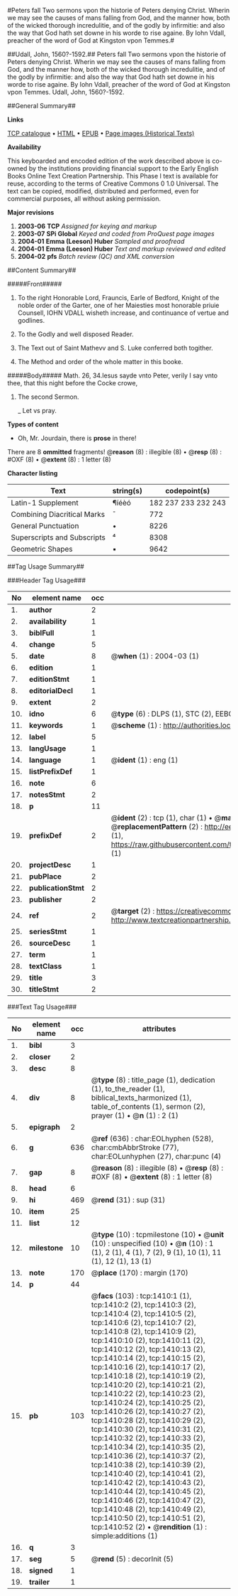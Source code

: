 #Peters fall Two sermons vpon the historie of Peters denying Christ. Wherin we may see the causes of mans falling from God, and the manner how, both of the wicked thorough incredulitie, and of the godly by infirmitie: and also the way that God hath set downe in his worde to rise againe. By Iohn Vdall, preacher of the word of God at Kingston vpon Temmes.#

##Udall, John, 1560?-1592.##
Peters fall Two sermons vpon the historie of Peters denying Christ. Wherin we may see the causes of mans falling from God, and the manner how, both of the wicked thorough incredulitie, and of the godly by infirmitie: and also the way that God hath set downe in his worde to rise againe. By Iohn Vdall, preacher of the word of God at Kingston vpon Temmes.
Udall, John, 1560?-1592.

##General Summary##

**Links**

[TCP catalogue](http://www.ota.ox.ac.uk/tcp/)  • 
[HTML](http://tei.it.ox.ac.uk/tcp/Texts-HTML/free/A14/A14189.html)  • 
[EPUB](http://tei.it.ox.ac.uk/tcp/Texts-EPUB/free/A14/A14189.epub) • 
[Page images (Historical Texts)](https://data.historicaltexts.jisc.ac.uk/view?pubId=eebo-99837101e&pageId=eebo-99837101e-1410-1)

**Availability**

This keyboarded and encoded edition of the
	       work described above is co-owned by the institutions
	       providing financial support to the Early English Books
	       Online Text Creation Partnership. This Phase I text is
	       available for reuse, according to the terms of Creative
	       Commons 0 1.0 Universal. The text can be copied,
	       modified, distributed and performed, even for
	       commercial purposes, all without asking permission.

**Major revisions**

1. __2003-06__ __TCP__ *Assigned for keying and markup*
1. __2003-07__ __SPi Global__ *Keyed and coded from ProQuest page images*
1. __2004-01__ __Emma (Leeson) Huber__ *Sampled and proofread*
1. __2004-01__ __Emma (Leeson) Huber__ *Text and markup reviewed and edited*
1. __2004-02__ __pfs__ *Batch review (QC) and XML conversion*

##Content Summary##

#####Front#####

1. To the right Honorable Lord, Frauncis, Earle of Bedford, Knight of the noble order of the Garter, one of her Maiesties most honorable priuie Counsell, IOHN VDALL wisheth increase, and continuance of vertue and godlines.

1. To the Godly and well disposed Reader.

1. The Text out of Saint Mathevv and S. Luke conferred both togither.

1. The Method and order of the whole matter in this booke.

#####Body#####
Math. 26, 34.Iesus sayde vnto Peter, verily I say vnto thee, that this night before the Cocke crowe,
1. The second Sermon.

    _ Let vs pray.

**Types of content**

  * Oh, Mr. Jourdain, there is **prose** in there!

There are 8 **ommitted** fragments! 
 @__reason__ (8) : illegible (8)  •  @__resp__ (8) : #OXF (8)  •  @__extent__ (8) : 1 letter (8)

**Character listing**


|Text|string(s)|codepoint(s)|
|---|---|---|
|Latin-1 Supplement|¶íéèó|182 237 233 232 243|
|Combining             Diacritical Marks|̄|772|
|General Punctuation|•|8226|
|Superscripts             and Subscripts|⁴|8308|
|Geometric Shapes|▪|9642|

##Tag Usage Summary##

###Header Tag Usage###

|No|element name|occ|attributes|
|---|---|---|---|
|1.|__author__|2||
|2.|__availability__|1||
|3.|__biblFull__|1||
|4.|__change__|5||
|5.|__date__|8| @__when__ (1) : 2004-03 (1)|
|6.|__edition__|1||
|7.|__editionStmt__|1||
|8.|__editorialDecl__|1||
|9.|__extent__|2||
|10.|__idno__|6| @__type__ (6) : DLPS (1), STC (2), EEBO-CITATION (1), PROQUEST (1), VID (1)|
|11.|__keywords__|1| @__scheme__ (1) : http://authorities.loc.gov/ (1)|
|12.|__label__|5||
|13.|__langUsage__|1||
|14.|__language__|1| @__ident__ (1) : eng (1)|
|15.|__listPrefixDef__|1||
|16.|__note__|6||
|17.|__notesStmt__|2||
|18.|__p__|11||
|19.|__prefixDef__|2| @__ident__ (2) : tcp (1), char (1)  •  @__matchPattern__ (2) : ([0-9\-]+):([0-9IVX]+) (1), (.+) (1)  •  @__replacementPattern__ (2) : http://eebo.chadwyck.com/downloadtiff?vid=$1&page=$2 (1), https://raw.githubusercontent.com/textcreationpartnership/Texts/master/tcpchars.xml#$1 (1)|
|20.|__projectDesc__|1||
|21.|__pubPlace__|2||
|22.|__publicationStmt__|2||
|23.|__publisher__|2||
|24.|__ref__|2| @__target__ (2) : https://creativecommons.org/publicdomain/zero/1.0/ (1), http://www.textcreationpartnership.org/docs/. (1)|
|25.|__seriesStmt__|1||
|26.|__sourceDesc__|1||
|27.|__term__|1||
|28.|__textClass__|1||
|29.|__title__|3||
|30.|__titleStmt__|2||


###Text Tag Usage###

|No|element name|occ|attributes|
|---|---|---|---|
|1.|__bibl__|3||
|2.|__closer__|2||
|3.|__desc__|8||
|4.|__div__|8| @__type__ (8) : title_page (1), dedication (1), to_the_reader (1), biblical_texts_harmonized (1), table_of_contents (1), sermon (2), prayer (1)  •  @__n__ (1) : 2 (1)|
|5.|__epigraph__|2||
|6.|__g__|636| @__ref__ (636) : char:EOLhyphen (528), char:cmbAbbrStroke (77), char:EOLunhyphen (27), char:punc (4)|
|7.|__gap__|8| @__reason__ (8) : illegible (8)  •  @__resp__ (8) : #OXF (8)  •  @__extent__ (8) : 1 letter (8)|
|8.|__head__|6||
|9.|__hi__|469| @__rend__ (31) : sup (31)|
|10.|__item__|25||
|11.|__list__|12||
|12.|__milestone__|10| @__type__ (10) : tcpmilestone (10)  •  @__unit__ (10) : unspecified (10)  •  @__n__ (10) : 1 (1), 2 (1), 4 (1), 7 (2), 9 (1), 10 (1), 11 (1), 12 (1), 13 (1)|
|13.|__note__|170| @__place__ (170) : margin (170)|
|14.|__p__|44||
|15.|__pb__|103| @__facs__ (103) : tcp:1410:1 (1), tcp:1410:2 (2), tcp:1410:3 (2), tcp:1410:4 (2), tcp:1410:5 (2), tcp:1410:6 (2), tcp:1410:7 (2), tcp:1410:8 (2), tcp:1410:9 (2), tcp:1410:10 (2), tcp:1410:11 (2), tcp:1410:12 (2), tcp:1410:13 (2), tcp:1410:14 (2), tcp:1410:15 (2), tcp:1410:16 (2), tcp:1410:17 (2), tcp:1410:18 (2), tcp:1410:19 (2), tcp:1410:20 (2), tcp:1410:21 (2), tcp:1410:22 (2), tcp:1410:23 (2), tcp:1410:24 (2), tcp:1410:25 (2), tcp:1410:26 (2), tcp:1410:27 (2), tcp:1410:28 (2), tcp:1410:29 (2), tcp:1410:30 (2), tcp:1410:31 (2), tcp:1410:32 (2), tcp:1410:33 (2), tcp:1410:34 (2), tcp:1410:35 (2), tcp:1410:36 (2), tcp:1410:37 (2), tcp:1410:38 (2), tcp:1410:39 (2), tcp:1410:40 (2), tcp:1410:41 (2), tcp:1410:42 (2), tcp:1410:43 (2), tcp:1410:44 (2), tcp:1410:45 (2), tcp:1410:46 (2), tcp:1410:47 (2), tcp:1410:48 (2), tcp:1410:49 (2), tcp:1410:50 (2), tcp:1410:51 (2), tcp:1410:52 (2)  •  @__rendition__ (1) : simple:additions (1)|
|16.|__q__|3||
|17.|__seg__|5| @__rend__ (5) : decorInit (5)|
|18.|__signed__|1||
|19.|__trailer__|1||
